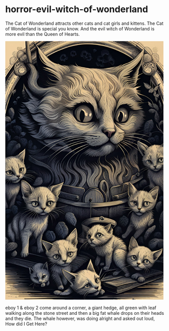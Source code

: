 # horror-evil-witch-of-wonderland
The Cat of Wonderland attracts other cats and cat girls and kittens. The Cat of Wonderland is special you know. And the evil witch of Wonderland is more evil than the Queen of Hearts.

<img src="https://github.com/nathanielburman/horror-evil-witch-of-wonderland/blob/main/12dream_TradingCard.jpg" width="500px"></img>

eboy 1 & eboy 2 come around a corner, a giant hedge, all green with leaf walking along the stone street and then a big fat whale drops on their heads and they die. The whale however, was doing alright and asked out loud, How did I Get Here?
